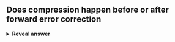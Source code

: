 ## Does compression happen before or after forward error correction
<details>
<summary><b>Reveal answer</b></summary>
Before!<br><img src="../../../../../media/paste-78bdfec58d1d246c322b6359f83e7598bbe54220.jpg">
</details>
